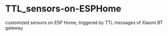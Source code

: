 # TTL_sensors-on-ESPHome
customized sensors on ESP Home, triggered by TTL messages of Xiaomi BT gateway.
